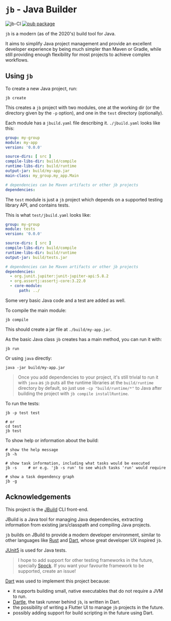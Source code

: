 # `jb` - Java Builder

![jb-CI](https://github.com/renatoathaydes/jbuild-cli/workflows/jb-CI/badge.svg)
[![pub package](https://img.shields.io/pub/v/jbuild-cli.svg)](https://pub.dev/packages/jbuild-cli)

`jb` is a modern (as of the 2020's) build tool for Java.

It aims to simplify Java project management and provide an excellent developer experience by being much simpler
than Maven or Gradle, while still providing enough flexibility for most projects to achieve complex workflows.

## Using `jb`

To create a new Java project, run:

```shell
jb create
```

This creates a `jb` project with two modules, one at the working dir (or the directory given by the `-p` option),
and one in the `test` directory (optionally).

Each module has a `jbuild.yaml` file describing it. `./jbuild.yaml` looks like this:

```yaml
group: my-group
module: my-app
version: '0.0.0'

source-dirs: [ src ]
compile-libs-dir: build/compile
runtime-libs-dir: build/runtime
output-jar: build/my-app.jar
main-class: my_group.my_app.Main

# dependencies can be Maven artifacts or other jb projects
dependencies:
```

The `test` module is just a `jb` project which depends on a supported testing library API, and contains tests.

This is what `test/jbuild.yaml` looks like:

```yaml
group: my-group
module: tests
version: '0.0.0'

source-dirs: [ src ]
compile-libs-dir: build/compile
runtime-libs-dir: build/runtime
output-jar: build/tests.jar

# dependencies can be Maven artifacts or other jb projects
dependencies:
  - org.junit.jupiter:junit-jupiter-api:5.8.2
  - org.assertj:assertj-core:3.22.0
  - core-module:
      path: ../
```

Some very basic Java code and a test are added as well.

To compile the main module:

```shell
jb compile
```

This should create a jar file at `./build/my-app.jar`.

As the basic Java class `jb` creates has a main method, you can run it with:

```shell
jb run
```

Or using `java` directly:

```shell
java -jar build/my-app.jar
```

> Once you add dependencies to your project, it's still trivial to run it with `java` as `jb` puts all the runtime
> libraries at the `build/runtime` directory by default, so just use `-cp "build/runtime/*"` to Java after
> building the project with `jb compile installRuntime`.

To run the tests:

```shell
jb -p test test

# or
cd test
jb test
```

To show help or information about the build:

```shell
# show the help message
jb -h

# show task information, including what tasks would be executed
jb -s     # or e.g. 'jb -s run' to see which tasks 'run' would require 

# show a task dependency graph
jb -g
```

## Acknowledgements

This project is the [JBuild](https://github.com/renatoathaydes/jbuild) CLI front-end.

JBuild is a Java tool for managing Java dependencies, extracting information from existing jars/classpath and
compiling Java projects.

`jb` builds on JBuild to provide a modern developer environment, similar to other languages like
[Rust](https://www.rust-lang.org/) and [Dart](https://dart.dev/), whose great developer UX inspired `jb`.

[JUnit5](https://junit.org/junit5/) is used for Java tests.

> I hope to add support for other testing frameworks in the future, specially [Spock](https://spockframework.org/).
> If you want your favourite framework to be supported, create an issue!

[Dart](https://dart.dev/) was used to implement this project because:

* it supports building small, native executables that do not require a JVM to run.
* [Dartle](https://github.com/renatoathaydes/dartle/), the task runner behind `jb`, is written in Dart.
* the possibility of writing a Flutter UI to manage `jb` projects in the future.
* possibly adding support for build scripting in the future using Dart.
